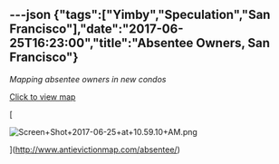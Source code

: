 ---json
{"tags":["Yimby","Speculation","San Francisco"],"date":"2017-06-25T16:23:00","title":"Absentee Owners, San Francisco"}
---

_Mapping absentee owners in new condos_

[Click to view map](http://www.antievictionmap.com/absentee/)

[

![Screen+Shot+2017-06-25+at+10.59.10+AM.png](https://images.squarespace-cdn.com/content/v1/52b7d7a6e4b0b3e376ac8ea2/1514136201266-BUE5XLFOOFUCK8QCVF21/ke17ZwdGBToddI8pDm48kFw9CEQoFVngQQaMyAiBIpBZw-zPPgdn4jUwVcJE1ZvWQUxwkmyExglNqGp0IvTJZUJFbgE-7XRK3dMEBRBhUpyyn7Q5Zn2AOYIcsB5lT1WLbGCEoXcir5BHIqfDPBNHogYQiGJwQ5d5Dj7kpZyKb-8/Screen%2BShot%2B2017-06-25%2Bat%2B10.59.10%2BAM.png)

](http://www.antievictionmap.com/absentee/)